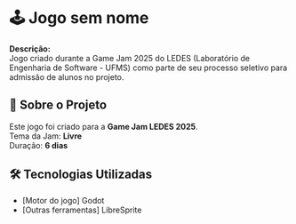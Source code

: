 # 🕹️ Jogo sem nome

**Descrição:**  
Jogo criado durante a Game Jam 2025 do LEDES (Laboratório de Engenharia de Software - UFMS) como parte de seu processo seletivo para admissão de alunos no projeto.

## 📌 Sobre o Projeto

Este jogo foi criado para a **Game Jam LEDES 2025**.  
Tema da Jam: **Livre**  
Duração: **6 dias**  

## 🛠️ Tecnologias Utilizadas

- [Motor do jogo] Godot
- [Outras ferramentas] LibreSprite
